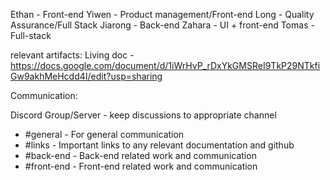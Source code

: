 Ethan - Front-end
Yiwen - Product management/Front-end
Long - Quality Assurance/Full Stack
Jiarong - Back-end
Zahara - UI + front-end
Tomas - Full-stack

relevant artifacts:
Living doc - https://docs.google.com/document/d/1iWrHvP_rDxYkGMSReI9TkP29NTkfiGw9akhMeHcdd4I/edit?usp=sharing

Communication:

Discord Group/Server - keep discussions to appropriate channel

- #general - For general communication
- #links - Important links to any relevant documentation and github
- #back-end - Back-end related work and communication
- #front-end - Front-end related work and communication
